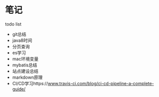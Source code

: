 # 笔记

todo list

- git总结
- java8时间
- 分页查询
- es学习
- mac环境变量
- mybatis总结
- 站点建设总结
- markdown原理
- CI/CD学习https://www.travis-ci.com/blog/ci-cd-pipeline-a-complete-guide/
